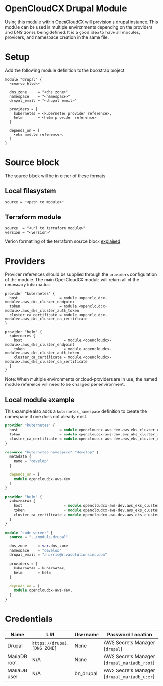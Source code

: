# OpenCloudCX Drupal Module

Using this module within OpenCloudCX will provision a drupal instance. This module can be used in multiple environments depending on the providers and DNS zones being defined. It is a good idea to have all modules, providers, and namespace creation in the same file.

# Setup

Add the following module definition to the bootstrap project

```
module "drupal" {
  <source block>

  dns_zone     = "<dns zone>"
  namespace    = "<namespace>"
  drupal_email = "<drupal email>"

  providers = {
    kubernetes = <kubernetes provider reference>,
    helm       = <helm provider reference>
  }

  depends_on = [
    <eks module reference>,
  ]
}
```

# Source block

The source block will be in either of these formats

## Local filesystem

```
source = "<path to module>"
```

## Terraform module

```
source  = "<url to terraform module>"
version = "<version>"
```

Verion formatting of the terraform source block [explained](https://www.terraform.io/docs/language/expressions/version-constraints.html)

# Providers

Provider references should be supplied through the `providers` configuration of the module. The main OpenCloudCX module will return all of the necessary information

```
provider "kubernetes" {
  host                   = module.<opencloudcx-module>.aws_eks_cluster_endpoint
  token                  = module.<opencloudcx-module>.aws_eks_cluster_auth_token
  cluster_ca_certificate = module.<opencloudcx-module>.aws_eks_cluster_ca_certificate
}

provider "helm" {
  kubernetes {
    host                   = module.<opencloudcx-module>.aws_eks_cluster_endpoint
    token                  = module.<opencloudcx-module>.aws_eks_cluster_auth_token
    cluster_ca_certificate = module.<opencloudcx-module>.aws_eks_cluster_ca_certificate
  }
}
```

Note: When multiple environments or cloud-providers are in use, the named module reference will need to be changed per environment.

## Local module example

This example also adds a `kubernetes_namespace` definition to create the namespace if one does not already exist.

```terraform
provider "kubernetes" {
  host                   = module.opencloudcx-aws-dev.aws_eks_cluster_endpoint
  token                  = module.opencloudcx-aws-dev.aws_eks_cluster_auth_token
  cluster_ca_certificate = module.opencloudcx-aws-dev.aws_eks_cluster_ca_certificate
}

resource "kubernetes_namespace" "develop" {
  metadata {
    name = "develop"
  }

  depends_on = [
    module.opencloudcx-aws-dev
  ]
}

provider "helm" {
  kubernetes {
    host                   = module.opencloudcx-aws-dev.aws_eks_cluster_endpoint
    token                  = module.opencloudcx-aws-dev.aws_eks_cluster_auth_token
    cluster_ca_certificate = module.opencloudcx-aws-dev.aws_eks_cluster_ca_certificate
  }
}

module "code-server" {
  source = "../module-drupal"

  dns_zone     = var.dns_zone
  namespace    = "develop"
  drupal_email = "anorris@rivasolutionsinc.com"

  providers = {
    kubernetes = kubernetes,
    helm       = helm
  }

  depends_on = [
    module.opencloudcx-aws-dev,
  ]
}

```

# Credentials

|Name|URL|Username|Password Location|
|---|---|---|---|
|Drupal| ```https://drupal.[DNS ZONE]```|None|AWS Secrets Manager [```drupal```]|
|MariaDB root|N/A|None|AWS Secrets Manager [```drupal_mariadb_root```]|
|MariaDB user|N/A|bn_drupal|AWS Secrets Manager [```drupal_mariadb_user```]|


